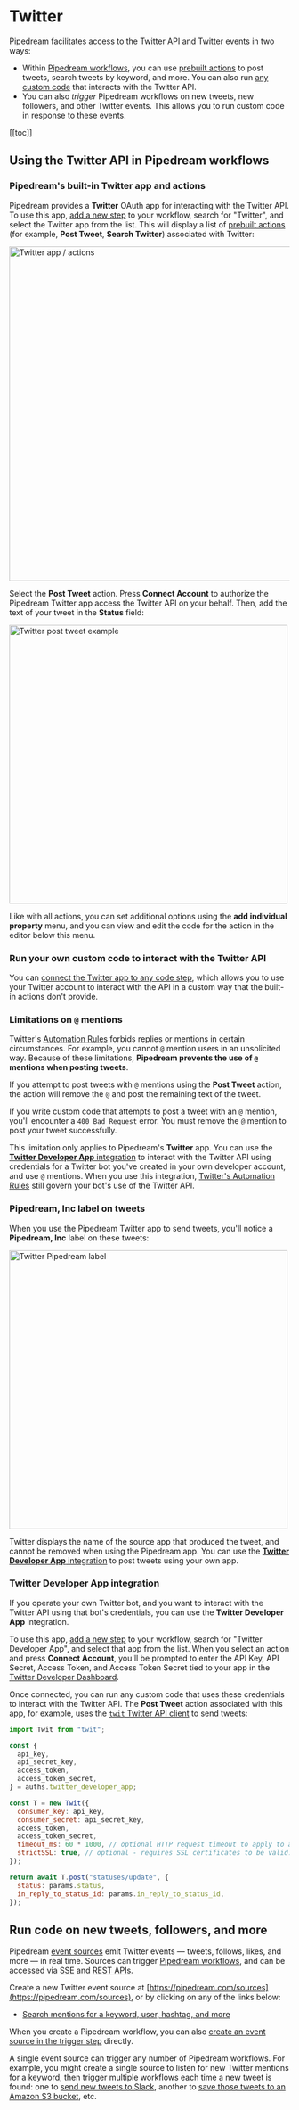 # Twitter

Pipedream facilitates access to the Twitter API and Twitter events in two ways:

- Within [Pipedream workflows](/workflows/), you can use [prebuilt actions](/components/actions/) to post tweets, search tweets by keyword, and more. You can also run [any custom code](/code/) that interacts with the Twitter API.
- You can also _trigger_ Pipedream workflows on new tweets, new followers, and other Twitter events. This allows you to run custom code in response to these events. 

[[toc]]

## Using the Twitter API in Pipedream workflows

### Pipedream's built-in Twitter app and actions

Pipedream provides a **Twitter** OAuth app for interacting with the Twitter API. To use this app, [add a new step](/workflows/steps/) to your workflow, search for "Twitter", and select the Twitter app from the list. This will display a list of [prebuilt actions](/components/actions/) (for example, **Post Tweet**, **Search Twitter**) associated with Twitter:

<div>
<img alt="Twitter app / actions" width="600" src="./images/twitter-app-actions.png">
</div>

Select the **Post Tweet** action. Press **Connect Account** to authorize the Pipedream Twitter app access the Twitter API on your behalf. Then, add the text of your tweet in the **Status** field:

<div>
<img alt="Twitter post tweet example" width="500" src="./images/twitter-post-tweet.png">
</div>

Like with all actions, you can set additional options using the **add individual property** menu, and you can view and edit the code for the action in the editor below this menu.

### Run your own custom code to interact with the Twitter API

You can [connect the Twitter app to any code step](/connected-accounts/#from-a-code-step), which allows you to use your Twitter account to interact with the API in a custom way that the built-in actions don't provide.

### Limitations on `@` mentions

Twitter's [Automation Rules](https://help.twitter.com/en/rules-and-policies/twitter-automation) forbids replies or mentions in certain circumstances. For example, you cannot `@` mention users in an unsolicited way. Because of these limitations, **Pipedream prevents the use of `@` mentions when posting tweets**.

If you attempt to post tweets with `@` mentions using the **Post Tweet** action, the action will remove the `@` and post the remaining text of the tweet.

If you write custom code that attempts to post a tweet with an `@` mention, you'll encounter a `400 Bad Request` error. You must remove the `@` mention to post your tweet successfully.

This limitation only applies to Pipedream's **Twitter** app. You can use the [**Twitter Developer App** integration](#twitter-developer-app-integration) to interact with the Twitter API using credentials for a Twitter bot you've created in your own developer account, and use `@` mentions. When you use this integration, [Twitter's Automation Rules](https://help.twitter.com/en/rules-and-policies/twitter-automation) still govern your bot's use of the Twitter API.

### Pipedream, Inc label on tweets

When you use the Pipedream Twitter app to send tweets, you'll notice a **Pipedream, Inc** label on these tweets:

<div>
<img alt="Twitter Pipedream label" width="500px" src="./images/twitter-pipedream-label.png">
</div>

Twitter displays the name of the source app that produced the tweet, and cannot be removed when using the Pipedream app. You can use the [**Twitter Developer App** integration](#twitter-developer-app-integration) to post tweets using your own app.

### Twitter Developer App integration

If you operate your own Twitter bot, and you want to interact with the Twitter API using that bot's credentials, you can use the **Twitter Developer App** integration.

To use this app, [add a new step](/workflows/steps/) to your workflow, search for "Twitter Developer App", and select that app from the list. When you select an action and press **Connect Account**, you'll be prompted to enter the API Key, API Secret, Access Token, and Access Token Secret tied to your app in the [Twitter Developer Dashboard](https://developer.twitter.com/en/docs/basics/apps/guides/the-app-management-dashboard).

Once connected, you can run any custom code that uses these credentials to interact with the Twitter API. The **Post Tweet** action associated with this app, for example, uses the [`twit` Twitter API client](https://github.com/ttezel/twit) to send tweets:

```javascript
import Twit from "twit";

const {
  api_key,
  api_secret_key,
  access_token,
  access_token_secret,
} = auths.twitter_developer_app;

const T = new Twit({
  consumer_key: api_key,
  consumer_secret: api_secret_key,
  access_token,
  access_token_secret,
  timeout_ms: 60 * 1000, // optional HTTP request timeout to apply to all requests.
  strictSSL: true, // optional - requires SSL certificates to be valid.
});

return await T.post("statuses/update", {
  status: params.status,
  in_reply_to_status_id: params.in_reply_to_status_id,
});
```

## Run code on new tweets, followers, and more

Pipedream [event sources](/sources/) emit Twitter events — tweets, follows, likes, and more — in real time. Sources can trigger [Pipedream workflows](/workflows/), and can be accessed via [SSE](/api/sse/) and [REST APIs](/api/rest/).

Create a new Twitter event source at [https://pipedream.com/sources](https://pipedream.com/sources), or by clicking on any of the links below:

- [Search mentions for a keyword, user, hashtag, and more](https://pipedream.com/sources?action=create&key=twitter-search-mentions&app=twitter)

When you create a Pipedream workflow, you can also [create an event source in the trigger step](/workflows/steps/triggers/#app-based-triggers) directly.

A single event source can trigger any number of Pipedream workflows. For example, you might create a single source to listen for new Twitter mentions for a keyword, then trigger multiple workflows each time a new tweet is found: one to [send new tweets to Slack](https://pipedream.com/@pravin/twitter-mentions-slack-p_dDCA5e/edit), another to [save those tweets to an Amazon S3 bucket](https://pipedream.com/@dylan/twitter-to-s3-p_KwCZGA/readme), etc.
